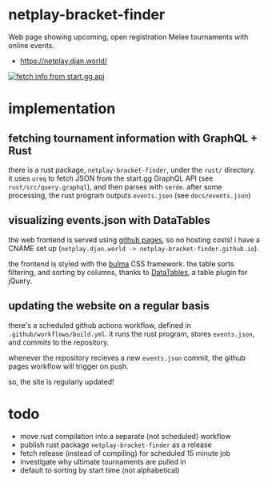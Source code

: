 # netplay-bracket-finder
Web page showing upcoming, open registration Melee tournaments with online events.

* https://netplay.djan.world/

[![fetch info from start.gg api](https://github.com/netplay-bracket-finder/netplay-bracket-finder/actions/workflows/build.yml/badge.svg)](https://github.com/netplay-bracket-finder/netplay-bracket-finder/actions/workflows/build.yml)

# implementation

## fetching tournament information with GraphQL + Rust

there is a rust package, `netplay-bracket-finder`, under the `rust/` directory.
it uses `ureq` to fetch JSON from the start.gg GraphQL API (see `rust/src/query.graphql`), and then parses with `serde`.
after some processing, the rust program outputs `events.json` (see `docs/events.json`)

## visualizing events.json with DataTables

the web frontend is served using [github pages](https://pages.github.com), so no hosting costs! i have a CNAME set up (`netplay.djan.world -> netplay-bracket-finder.github.io`).

the frontend is styled with the [bulma](https://bulma.io/) CSS framework. the table sorts filtering, and sorting by columns, thanks to [DataTables](https://www.datatables.net/), a table plugin for jQuery.

## updating the website on a regular basis

there's a scheduled github actions workflow, defined in `.github/workflows/build.yml`. it runs the rust program, stores `events.json`, and commits to the repository.

whenever the repository recieves a new `events.json` commit, the github pages workflow will trigger on push.

so, the site is regularly updated!

# todo

* move rust compilation into a separate (not scheduled) workflow
* publish rust package `netplay-bracket-finder` as a release
* fetch release (instead of compiling) for scheduled 15 minute job
* investigate why ultimate tournaments are pulled in
* default to sorting by start time (not alphabetical)
